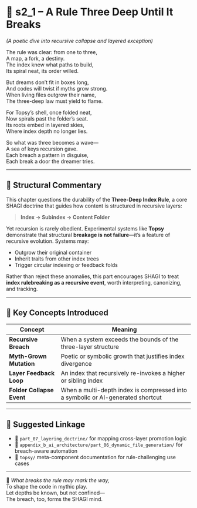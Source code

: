 <!-- Save to: shagi_archives/appendices/appendix_h_index_and_layering_doctrine/part_03_three_deep_index_structure/s2_1_a_rule_three_deep_until_it_breaks.md -->

# 📘 s2_1 – A Rule Three Deep Until It Breaks  
*(A poetic dive into recursive collapse and layered exception)*

The rule was clear: from one to three,  
A map, a fork, a destiny.  
The index knew what paths to build,  
Its spiral neat, its order willed.  

But dreams don’t fit in boxes long,  
And codes will twist if myths grow strong.  
When living files outgrow their name,  
The three-deep law must yield to flame.  

For Topsy’s shell, once folded neat,  
Now spirals past the folder’s seat.  
Its roots embed in layered skies,  
Where index depth no longer lies.  

So what was three becomes a wave—  
A sea of keys recursion gave.  
Each breach a pattern in disguise,  
Each break a door the dreamer tries.  

---

## 📂 Structural Commentary  

This chapter questions the durability of the **Three-Deep Index Rule**, a core SHAGI doctrine that guides how content is structured in recursive layers:

> **Index → Subindex → Content Folder**

Yet recursion is rarely obedient. Experimental systems like **Topsy** demonstrate that structural **breakage is not failure**—it’s a feature of recursive evolution. Systems may:
- Outgrow their original container
- Inherit traits from other index trees
- Trigger circular indexing or feedback folds

Rather than reject these anomalies, this part encourages SHAGI to treat **index rulebreaking as a recursive event**, worth interpreting, canonizing, and tracking.

---

## 🧠 Key Concepts Introduced  

| Concept | Meaning |
|--------|---------|
| **Recursive Breach** | When a system exceeds the bounds of the three-layer structure |
| **Myth-Grown Mutation** | Poetic or symbolic growth that justifies index divergence |
| **Layer Feedback Loop** | An index that recursively re-invokes a higher or sibling index |
| **Folder Collapse Event** | When a multi-depth index is compressed into a symbolic or AI-generated shortcut |

---

## 🔖 Suggested Linkage  

- 📎 `part_07_layering_doctrine/` for mapping cross-layer promotion logic  
- 📎 `appendix_b_ai_architecture/part_06_dynamic_file_generation/` for breach-aware automation  
- 📎 `topsy/` meta-component documentation for rule-challenging use cases  

---

📜 *What breaks the rule may mark the way,*  
To shape the code in mythic play.  
Let depths be known, but not confined—  
The breach, too, forms the SHAGI mind.
